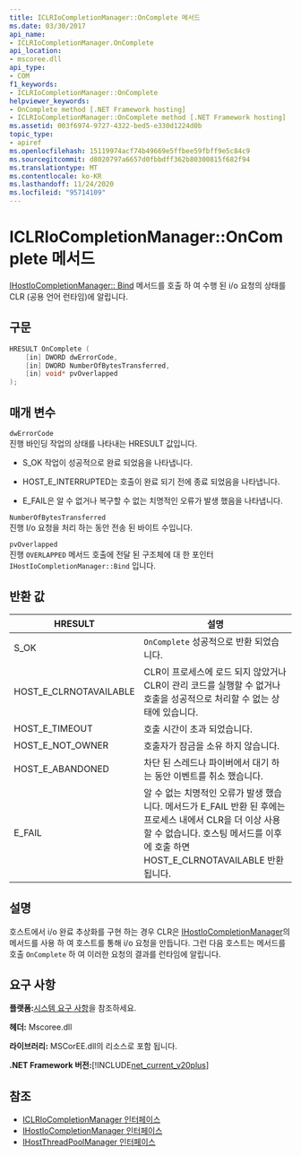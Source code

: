 ```yaml
---
title: ICLRIoCompletionManager::OnComplete 메서드
ms.date: 03/30/2017
api_name:
- ICLRIoCompletionManager.OnComplete
api_location:
- mscoree.dll
api_type:
- COM
f1_keywords:
- ICLRIoCompletionManager::OnComplete
helpviewer_keywords:
- OnComplete method [.NET Framework hosting]
- ICLRIoCompletionManager::OnComplete method [.NET Framework hosting]
ms.assetid: 003f6974-9727-4322-bed5-e330d1224d0b
topic_type:
- apiref
ms.openlocfilehash: 15119974acf74b49669e5ffbee59fbff9e5c84c9
ms.sourcegitcommit: d8020797a6657d0fbbdff362b80300815f682f94
ms.translationtype: MT
ms.contentlocale: ko-KR
ms.lasthandoff: 11/24/2020
ms.locfileid: "95714109"
---
```

# <a name="iclriocompletionmanageroncomplete-method"></a>ICLRIoCompletionManager::OnComplete 메서드

[IHostIoCompletionManager:: Bind](ihostiocompletionmanager-bind-method.md) 메서드를 호출 하 여 수행 된 i/o 요청의 상태를 CLR (공용 언어 런타임)에 알립니다.  
  
## <a name="syntax"></a>구문  
  
```cpp  
HRESULT OnComplete (  
    [in] DWORD dwErrorCode,  
    [in] DWORD NumberOfBytesTransferred,  
    [in] void* pvOverlapped  
);  
```  
  
## <a name="parameters"></a>매개 변수  

 `dwErrorCode`  
 진행 바인딩 작업의 상태를 나타내는 HRESULT 값입니다.  
  
- S_OK 작업이 성공적으로 완료 되었음을 나타냅니다.  
  
- HOST_E_INTERRUPTED는 호출이 완료 되기 전에 종료 되었음을 나타냅니다.  
  
- E_FAIL은 알 수 없거나 복구할 수 없는 치명적인 오류가 발생 했음을 나타냅니다.  
  
 `NumberOfBytesTransferred`  
 진행 I/o 요청을 처리 하는 동안 전송 된 바이트 수입니다.  
  
 `pvOverlapped`  
 진행 `OVERLAPPED` 메서드 호출에 전달 된 구조체에 대 한 포인터 `IHostIoCompletionManager::Bind` 입니다.  
  
## <a name="return-value"></a>반환 값  
  
|HRESULT|설명|  
|-------------|-----------------|  
|S_OK|`OnComplete` 성공적으로 반환 되었습니다.|  
|HOST_E_CLRNOTAVAILABLE|CLR이 프로세스에 로드 되지 않았거나 CLR이 관리 코드를 실행할 수 없거나 호출을 성공적으로 처리할 수 없는 상태에 있습니다.|  
|HOST_E_TIMEOUT|호출 시간이 초과 되었습니다.|  
|HOST_E_NOT_OWNER|호출자가 잠금을 소유 하지 않습니다.|  
|HOST_E_ABANDONED|차단 된 스레드나 파이버에서 대기 하는 동안 이벤트를 취소 했습니다.|  
|E_FAIL|알 수 없는 치명적인 오류가 발생 했습니다. 메서드가 E_FAIL 반환 된 후에는 프로세스 내에서 CLR을 더 이상 사용할 수 없습니다. 호스팅 메서드를 이후에 호출 하면 HOST_E_CLRNOTAVAILABLE 반환 됩니다.|  
  
## <a name="remarks"></a>설명  

 호스트에서 i/o 완료 추상화를 구현 하는 경우 CLR은 [IHostIoCompletionManager](ihostiocompletionmanager-interface.md)의 메서드를 사용 하 여 호스트를 통해 i/o 요청을 만듭니다. 그런 다음 호스트는 메서드를 호출 `OnComplete` 하 여 이러한 요청의 결과를 런타임에 알립니다.  
  
## <a name="requirements"></a>요구 사항  

 **플랫폼:**[시스템 요구 사항](../../get-started/system-requirements.md)을 참조하세요.  
  
 **헤더:** Mscoree.dll  
  
 **라이브러리:** MSCorEE.dll의 리소스로 포함 됩니다.  
  
 **.NET Framework 버전:**[!INCLUDE[net_current_v20plus](../../../../includes/net-current-v20plus-md.md)]  
  
## <a name="see-also"></a>참조

- [ICLRIoCompletionManager 인터페이스](iclriocompletionmanager-interface.md)
- [IHostIoCompletionManager 인터페이스](ihostiocompletionmanager-interface.md)
- [IHostThreadPoolManager 인터페이스](ihostthreadpoolmanager-interface.md)

